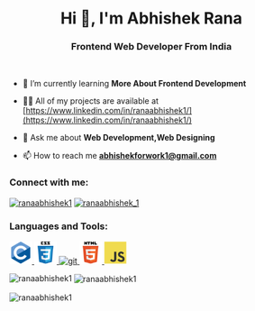 
<h1 align="center">Hi 👋, I'm Abhishek Rana</h1>
<h3 align="center">Frontend Web Developer From India</h3>
<img src="https://irfantariq.com/images/banner.gif" alt="">





- 🌱 I’m currently learning **More About Frontend Development**

- 👨‍💻 All of my projects are available at [https://www.linkedin.com/in/ranaabhishek1/](https://www.linkedin.com/in/ranaabhishek1/)

- 💬 Ask me about **Web Development,Web Designing**

- 📫 How to reach me **abhishekforwork1@gmail.com**

<h3 align="left">Connect with me:</h3>
<p align="left">
<a href="https://linkedin.com/in/ranaabhishek1" target="blank"><img align="center" src="https://raw.githubusercontent.com/rahuldkjain/github-profile-readme-generator/master/src/images/icons/Social/linked-in-alt.svg" alt="ranaabhishek1" height="30" width="40" /></a>
<a href="https://instagram.com/ranaabhishek_1" target="blank"><img align="center" src="https://raw.githubusercontent.com/rahuldkjain/github-profile-readme-generator/master/src/images/icons/Social/instagram.svg" alt="ranaabhishek_1" height="30" width="40" /></a>
</p>

<h3 align="left">Languages and Tools:</h3>
<p align="left"> <a href="https://www.cprogramming.com/" target="_blank" rel="noreferrer"> <img src="https://raw.githubusercontent.com/devicons/devicon/master/icons/c/c-original.svg" alt="c" width="40" height="40"/> </a> <a href="https://www.w3schools.com/css/" target="_blank" rel="noreferrer"> <img src="https://raw.githubusercontent.com/devicons/devicon/master/icons/css3/css3-original-wordmark.svg" alt="css3" width="40" height="40"/> </a> <a href="https://git-scm.com/" target="_blank" rel="noreferrer"> <img src="https://www.vectorlogo.zone/logos/git-scm/git-scm-icon.svg" alt="git" width="40" height="40"/> </a> <a href="https://www.w3.org/html/" target="_blank" rel="noreferrer"> <img src="https://raw.githubusercontent.com/devicons/devicon/master/icons/html5/html5-original-wordmark.svg" alt="html5" width="40" height="40"/> </a> <a href="https://developer.mozilla.org/en-US/docs/Web/JavaScript" target="_blank" rel="noreferrer"> <img src="https://raw.githubusercontent.com/devicons/devicon/master/icons/javascript/javascript-original.svg" alt="javascript" width="40" height="40"/> </a> </p>

<p><img align="left" src="https://github-readme-stats.vercel.app/api/top-langs?username=ranaabhishek1&show_icons=true&locale=en&layout=compact" alt="ranaabhishek1" /></p>

<p>&nbsp;<img align="center" src="https://github-readme-stats.vercel.app/api?username=ranaabhishek1&show_icons=true&locale=en" alt="ranaabhishek1" /></p>

<p><img align="center" src="https://github-readme-streak-stats.herokuapp.com/?user=ranaabhishek1&" alt="ranaabhishek1" /></p>
